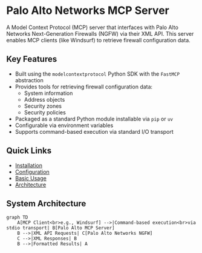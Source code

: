 # Palo Alto Networks MCP Server

A Model Context Protocol (MCP) server that interfaces with Palo Alto Networks Next-Generation Firewalls (NGFW) via their XML API. This server enables MCP clients (like Windsurf) to retrieve firewall configuration data.

## Key Features

- Built using the `modelcontextprotocol` Python SDK with the `FastMCP` abstraction
- Provides tools for retrieving firewall configuration data:
  - System information
  - Address objects
  - Security zones
  - Security policies
- Packaged as a standard Python module installable via `pip` or `uv`
- Configurable via environment variables
- Supports command-based execution via standard I/O transport

## Quick Links

- [Installation](guide/installation.md)
- [Configuration](guide/configuration.md)
- [Basic Usage](guide/usage.md)
- [Architecture](architecture.md)

## System Architecture

```mermaid
graph TD
    A[MCP Client<br>e.g., Windsurf] -->|Command-based execution<br>via stdio transport| B[Palo Alto MCP Server]
    B -->|XML API Requests| C[Palo Alto Networks NGFW]
    C -->|XML Responses| B
    B -->|Formatted Results| A
```
